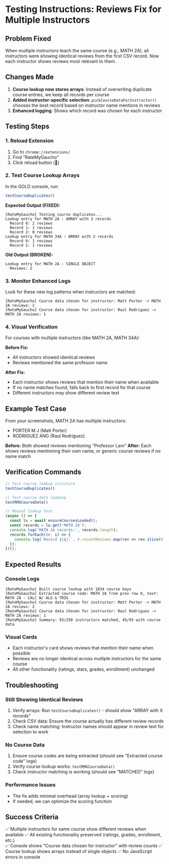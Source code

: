 # Testing Instructions: Reviews Fix for Multiple Instructors

## Problem Fixed
When multiple instructors teach the same course (e.g., MATH 2A), all instructors were showing identical reviews from the first CSV record. Now each instructor shows reviews most relevant to them.

## Changes Made
1. **Course lookup now stores arrays**: Instead of overwriting duplicate course entries, we keep all records per course
2. **Added instructor-specific selection**: `pickCourseDataForInstructor()` chooses the best record based on instructor name mentions in reviews
3. **Enhanced logging**: Shows which record was chosen for each instructor

## Testing Steps

### 1. Reload Extension
1. Go to `chrome://extensions/`
2. Find "RateMyGaucho"  
3. Click reload button (🔄)

### 2. Test Course Lookup Arrays
In the GOLD console, run:
```javascript
testCourseDuplicates()
```

**Expected Output (FIXED):**
```
[RateMyGaucho] Testing course duplicates...
Lookup entry for MATH 2A : ARRAY with 3 records
  Record 0: 2 reviews
  Record 1: 1 reviews  
  Record 2: 0 reviews
Lookup entry for MATH 34A : ARRAY with 2 records
  Record 0: 1 reviews
  Record 1: 1 reviews
```

**Old Output (BROKEN):**
```
Lookup entry for MATH 2A : SINGLE OBJECT
  Reviews: 2
```

### 3. Monitor Enhanced Logs
Look for these new log patterns when instructors are matched:
```
[RateMyGaucho] Course data chosen for instructor: Matt Porter -> MATH 2A reviews: 2
[RateMyGaucho] Course data chosen for instructor: Raul Rodriguez -> MATH 2A reviews: 1
```

### 4. Visual Verification
For courses with multiple instructors (like MATH 2A, MATH 34A):

**Before Fix:**
- All instructors showed identical reviews
- Reviews mentioned the same professor name

**After Fix:**
- Each instructor shows reviews that mention their name when available
- If no name matches found, falls back to first record for that course
- Different instructors may show different review text

## Example Test Case

From your screenshots, MATH 2A has multiple instructors:
- PORTER M J (Matt Porter)
- RODRIGUEZ ANG (Raul Rodriguez)

**Before:** Both showed reviews mentioning "Professor Lam"
**After:** Each shows reviews mentioning their own name, or generic course reviews if no name match

## Verification Commands

```javascript
// Test course lookup structure
testCourseDuplicates()

// Test course data loading
testRMGCourseData()

// Manual lookup test
(async () => {
  const lu = await ensureCoursesLoaded();
  const records = lu.get('MATH 2A');
  console.log('MATH 2A records:', records.length);
  records.forEach((r, i) => {
    console.log(`Record ${i}:`, r.recentReviews.map(rev => rev.slice(0, 50) + '...'));
  });
})();
```

## Expected Results

### Console Logs
```
[RateMyGaucho] Built course lookup with 1834 course keys
[RateMyGaucho] Extracted course code: MATH 2A from prev row 0, text: MATH 2A - CALC W/ ALG & TRIG
[RateMyGaucho] Course data chosen for instructor: Matt Porter -> MATH 2A reviews: 2
[RateMyGaucho] Course data chosen for instructor: Raul Rodriguez -> MATH 2A reviews: 1
[RateMyGaucho] Summary: 93/250 instructors matched, 45/93 with course data
```

### Visual Cards
- Each instructor's card shows reviews that mention their name when possible
- Reviews are no longer identical across multiple instructors for the same course
- All other functionality (ratings, stars, grades, enrollment) unchanged

## Troubleshooting

### Still Showing Identical Reviews
1. Verify arrays: Run `testCourseDuplicates()` - should show "ARRAY with X records"
2. Check CSV data: Ensure the course actually has different review records
3. Check name matching: Instructor names should appear in review text for selection to work

### No Course Data
1. Ensure course codes are being extracted (should see "Extracted course code" logs)
2. Verify course lookup works: `testRMGCourseData()`
3. Check instructor matching is working (should see "MATCHED" logs)

### Performance Issues
- The fix adds minimal overhead (array lookup + scoring)
- If needed, we can optimize the scoring function

## Success Criteria
✅ Multiple instructors for same course show different reviews when available
✅ All existing functionality preserved (ratings, grades, enrollment, etc.)  
✅ Console shows "Course data chosen for instructor" with review counts
✅ Course lookup shows arrays instead of single objects
✅ No JavaScript errors in console

